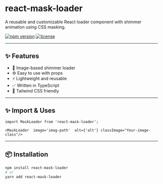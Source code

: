 # react-mask-loader

A reusable and customizable React loader component with shimmer animation using CSS masking.

[![npm version](https://img.shields.io/npm/v/react-mask-loader?color=blue&style=flat-square)](https://www.npmjs.com/package/react-mask-loader)
[![license](https://img.shields.io/npm/l/react-mask-loader?style=flat-square)](./LICENSE)

---

## ✨ Features

- 🎨 Image-based shimmer loader
- ⚙️ Easy to use with props
- ⚡ Lightweight and reusable
- ✅ Written in TypeScript
- 💨 Tailwind CSS friendly

---


## ✨ Import & Uses

`import MaskLoader from 'react-mask-loader';`

 `<MaskLoader  image='imag-path'  alt={'alt'} classImage="Your-image-class"/>`

---



## 📦 Installation

```bash
npm install react-mask-loader
# or
yarn add react-mask-loader
